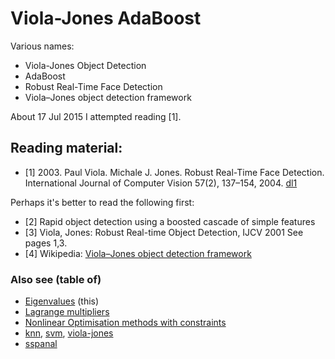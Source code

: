 # Viola-Jones AdaBoost

Various names:
* Viola-Jones Object Detection
* AdaBoost
* Robust Real-Time Face Detection
* Viola–Jones object detection framework

About 17 Jul 2015 I attempted reading [1].

## Reading material:
* [1] 2003. Paul Viola. Michale J. Jones. Robust Real-Time Face Detection.
International Journal of Computer Vision 57(2), 137–154, 2004.
[dl1](https://www.face-rec.org/algorithms/boosting-ensemble/16981346.pdf)

Perhaps it's better to read the following first:
* [2] Rapid object detection using a boosted cascade of simple features
* [3] Viola, Jones: Robust Real-time Object Detection, IJCV 2001 See pages 1,3.
* [4] Wikipedia: [Viola–Jones object detection framework](https://en.wikipedia.org/wiki/Viola%E2%80%93Jones_object_detection_framework#cite_note-1)

### Also see (table of)
* [Eigenvalues](eigenvalues.md) (this)
* [Lagrange multipliers](./lagrange-multipliers.md)
* [Nonlinear Optimisation methods with constraints](./nlo.md)
* [knn](./knn.md), [svm](./svm.md), [viola-jones](./viola-jones-adaboost.md)
* [sspanal](https://github.com/sohale/sspanel/blob/master/m1/links-panel.md)
